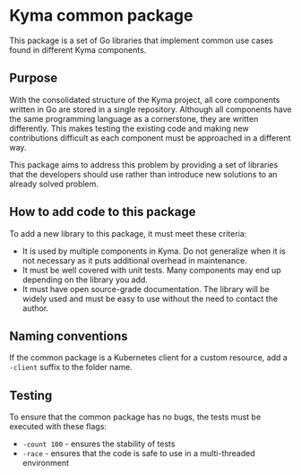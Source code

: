 # Kyma common package

This package is a set of Go libraries that implement common use cases found in different Kyma components.

## Purpose

With the consolidated structure of the Kyma project, all core components written in Go are stored in a single repository. Although all components have the same programming language as a cornerstone, they are written differently. This makes testing the existing code and making new contributions difficult as each component must be approached in a different way.

This package aims to address this problem by providing a set of libraries that the developers should use rather than  introduce new solutions to an already solved problem.

## How to add code to this package

To add a new library to this package, it must meet these criteria:

- It is used by multiple components in Kyma. Do not generalize when it is not necessary as it puts additional overhead in maintenance.
- It must be well covered with unit tests. Many components may end up depending on the library you add.
- It must have open source-grade documentation. The library will be widely used and must be easy to use without the need to contact the author.

## Naming conventions

If the common package is a Kubernetes client for a custom resource, add a `-client` suffix to the folder name.

## Testing

To ensure that the common package has no bugs, the tests must be executed with these flags:

- `-count 100` - ensures the stability of tests
- `-race` - ensures that the code is safe to use in a multi-threaded environment
